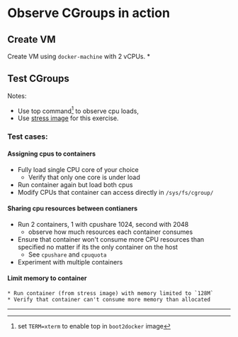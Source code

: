 Observe CGroups in action
=====================

## Create VM 

Create VM using `docker-machine` with 2 vCPUs.
  * 
## Test CGroups 

Notes: 
  * Use top command[^2] to observe cpu loads, 
  * Use [stress image](https://github.com/progrium/docker-stress/blob/master/README.md) for this exercise.

### Test cases:

#### Assigning cpus to containers

  * Fully load single CPU core of your choice 
    * Verify that only one core is under load
  * Run container again but load both cpus
  * Modify CPUs that container can access directly in `/sys/fs/cgroup/`

#### Sharing cpu resources between contianers

  * Run 2 containers, 1 with cpushare 1024, second with 2048
    * observe how much resources each container consumes
  * Ensure that container won't consume more CPU resources than specified no matter if its the only container on the host
    * See `cpushare` and `cpuquota`
  * Experiment with multiple containers

#### Limit memory to container

    * Run container (from stress image) with memory limited to `128M`
    * Verify that container can't consume more memory than allocated

-------------------------------------------------------------------------------
[^2]: set `TERM=xterm` to enable top in `boot2docker` image
